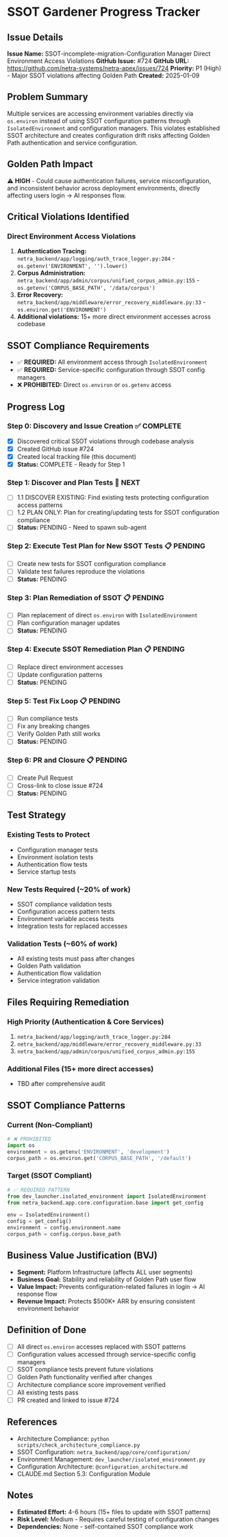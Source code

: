 # SSOT Gardener Progress Tracker

## Issue Details
**Issue Name:** SSOT-incomplete-migration-Configuration Manager Direct Environment Access Violations
**GitHub Issue:** #724
**GitHub URL:** https://github.com/netra-systems/netra-apex/issues/724
**Priority:** P1 (High) - Major SSOT violations affecting Golden Path
**Created:** 2025-01-09

## Problem Summary
Multiple services are accessing environment variables directly via `os.environ` instead of using SSOT configuration patterns through `IsolatedEnvironment` and configuration managers. This violates established SSOT architecture and creates configuration drift risks affecting Golden Path authentication and service configuration.

## Golden Path Impact
⚠️ **HIGH** - Could cause authentication failures, service misconfiguration, and inconsistent behavior across deployment environments, directly affecting users login → AI responses flow.

## Critical Violations Identified

### Direct Environment Access Violations
1. **Authentication Tracing:** `netra_backend/app/logging/auth_trace_logger.py:284` - `os.getenv('ENVIRONMENT', '').lower()`
2. **Corpus Administration:** `netra_backend/app/admin/corpus/unified_corpus_admin.py:155` - `os.getenv('CORPUS_BASE_PATH', '/data/corpus')`
3. **Error Recovery:** `netra_backend/app/middleware/error_recovery_middleware.py:33` - `os.environ.get('ENVIRONMENT')`
4. **Additional violations:** 15+ more direct environment accesses across codebase

## SSOT Compliance Requirements
- ✅ **REQUIRED:** All environment access through `IsolatedEnvironment`
- ✅ **REQUIRED:** Service-specific configuration through SSOT config managers
- ❌ **PROHIBITED:** Direct `os.environ` or `os.getenv` access

## Progress Log

### Step 0: Discovery and Issue Creation ✅ COMPLETE
- [x] Discovered critical SSOT violations through codebase analysis
- [x] Created GitHub issue #724
- [x] Created local tracking file (this document)
- [x] **Status:** COMPLETE - Ready for Step 1

### Step 1: Discover and Plan Tests 🔄 NEXT
- [ ] 1.1 DISCOVER EXISTING: Find existing tests protecting configuration access patterns
- [ ] 1.2 PLAN ONLY: Plan for creating/updating tests for SSOT configuration compliance
- [ ] **Status:** PENDING - Need to spawn sub-agent

### Step 2: Execute Test Plan for New SSOT Tests 📋 PENDING
- [ ] Create new tests for SSOT configuration compliance
- [ ] Validate test failures reproduce the violations
- [ ] **Status:** PENDING

### Step 3: Plan Remediation of SSOT 📋 PENDING
- [ ] Plan replacement of direct `os.environ` with `IsolatedEnvironment`
- [ ] Plan configuration manager updates
- [ ] **Status:** PENDING

### Step 4: Execute SSOT Remediation Plan 📋 PENDING
- [ ] Replace direct environment accesses
- [ ] Update configuration patterns
- [ ] **Status:** PENDING

### Step 5: Test Fix Loop 📋 PENDING
- [ ] Run compliance tests
- [ ] Fix any breaking changes
- [ ] Verify Golden Path still works
- [ ] **Status:** PENDING

### Step 6: PR and Closure 📋 PENDING
- [ ] Create Pull Request
- [ ] Cross-link to close issue #724
- [ ] **Status:** PENDING

## Test Strategy

### Existing Tests to Protect
- Configuration manager tests
- Environment isolation tests
- Authentication flow tests
- Service startup tests

### New Tests Required (~20% of work)
- SSOT compliance validation tests
- Configuration access pattern tests
- Environment variable access tests
- Integration tests for replaced accesses

### Validation Tests (~60% of work)
- All existing tests must pass after changes
- Golden Path validation
- Authentication flow validation
- Service integration validation

## Files Requiring Remediation

### High Priority (Authentication & Core Services)
1. `netra_backend/app/logging/auth_trace_logger.py:284`
2. `netra_backend/app/middleware/error_recovery_middleware.py:33`
3. `netra_backend/app/admin/corpus/unified_corpus_admin.py:155`

### Additional Files (15+ more direct accesses)
- TBD after comprehensive audit

## SSOT Compliance Patterns

### Current (Non-Compliant)
```python
# ❌ PROHIBITED
import os
environment = os.getenv('ENVIRONMENT', 'development')
corpus_path = os.environ.get('CORPUS_BASE_PATH', '/default')
```

### Target (SSOT Compliant)
```python
# ✅ REQUIRED PATTERN
from dev_launcher.isolated_environment import IsolatedEnvironment
from netra_backend.app.core.configuration.base import get_config

env = IsolatedEnvironment()
config = get_config()
environment = config.environment.name
corpus_path = config.corpus.base_path
```

## Business Value Justification (BVJ)
- **Segment:** Platform Infrastructure (affects ALL user segments)
- **Business Goal:** Stability and reliability of Golden Path user flow
- **Value Impact:** Prevents configuration-related failures in login → AI response flow
- **Revenue Impact:** Protects $500K+ ARR by ensuring consistent environment behavior

## Definition of Done
- [ ] All direct `os.environ` accesses replaced with SSOT patterns
- [ ] Configuration values accessed through service-specific config managers
- [ ] SSOT compliance tests prevent future violations
- [ ] Golden Path functionality verified after changes
- [ ] Architecture compliance score improvement verified
- [ ] All existing tests pass
- [ ] PR created and linked to issue #724

## References
- Architecture Compliance: `python scripts/check_architecture_compliance.py`
- SSOT Configuration: `netra_backend/app/core/configuration/`
- Environment Management: `dev_launcher/isolated_environment.py`
- Configuration Architecture: `@configuration_architecture.md`
- CLAUDE.md Section 5.3: Configuration Module

## Notes
- **Estimated Effort:** 4-6 hours (15+ files to update with SSOT patterns)
- **Risk Level:** Medium - Requires careful testing of configuration changes
- **Dependencies:** None - self-contained SSOT compliance work